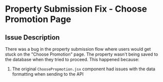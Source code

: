 # Property Submission Fix - Choose Promotion Page

## Issue Description

There was a bug in the property submission flow where users would get stuck on the "Choose Promotion" page. The property wasn't being saved to the database when they tried to proceed. This happened because:

1. The original `ChoosePropmotion.jsx` component had issues with the data formatting when sending to the API
